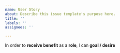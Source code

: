 ```yaml
---
name: User Story
about: Describe this issue template's purpose here.
title: ''
labels: ''
assignees: ''

---
```


In order to **receive benefit** as a **role**, I can **goal / desire**
